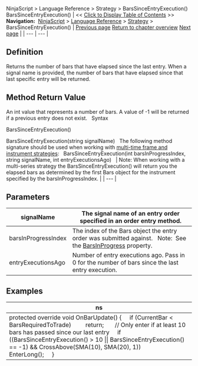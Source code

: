 ﻿
NinjaScript \> Language Reference \> Strategy \> BarsSinceEntryExecution()
BarsSinceEntryExecution()
| \<\< [Click to Display Table of Contents](barssinceentryexecution.md) \>\> **Navigation:**     [NinjaScript](ninjascript-1.md) \> [Language Reference](language_reference_wip-1.md) \> [Strategy](strategy-1.md) \> BarsSinceEntryExecution() | [Previous page](barsrequiredtotrade-1.md) [Return to chapter overview](strategy-1.md) [Next page](barssinceexitexecution-1.md) |
| --- | --- |
## Definition
Returns the number of bars that have elapsed since the last entry. When a signal name is provided, the number of bars that have elapsed since that last specific entry will be returned.
## 
## Method Return Value
An int value that represents a number of bars. A value of \-1 will be returned if a previous entry does not exist.
 
Syntax  

BarsSinceEntryExecution()  

BarsSinceEntryExecution(string signalName)
 
The following method signature should be used when working with [multi\-time frame and instrument strategies](multi-time_frame__instruments-1.md):
 
BarsSinceEntryExecution(int barsInProgressIndex, string signalName, int entryExecutionsAgo)
 
| Note: When working with a multi\-series strategy the BarsSinceEntryExecution() will return you the elapsed bars as determined by the first Bars object for the instrument specified by the barsInProgressIndex. |
| --- |

## Parameters
| signalName | The signal name of an entry order specified in an order entry method. |
| --- | --- |
| barsInProgressIndex | The index of the Bars object the entry order was submitted against.    Note:  See the [BarsInProgress](barsinprogress-1.md) property. |
| entryExecutionsAgo | Number of entry executions ago. Pass in 0 for the number of bars since the last entry execution. |

## Examples
| ns |
| --- |
| protected override void OnBarUpdate() {      if (CurrentBar \< BarsRequiredToTrade)           return;         // Only enter if at least 10 bars has passed since our last entry      if ((BarsSinceEntryExecution() \> 10 \|\| BarsSinceEntryExecution() \=\= \-1) \&\& CrossAbove(SMA(10), SMA(20), 1))          EnterLong();      } |

